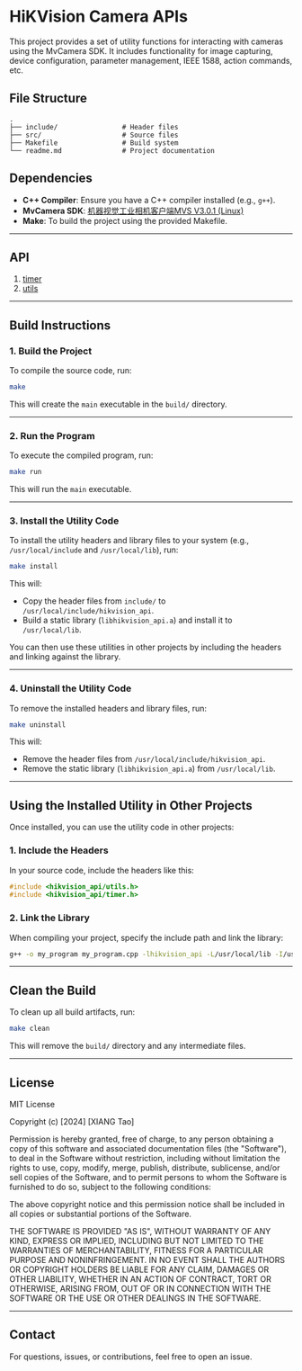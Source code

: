

# HiKVision Camera APIs

This project provides a set of utility functions for interacting with cameras using the MvCamera SDK. It includes functionality for image capturing, device configuration, parameter management, IEEE 1588, action commands, etc.

## **File Structure**

```
.
├── include/                # Header files
├── src/                    # Source files
├── Makefile                # Build system
└── readme.md               # Project documentation
```

## **Dependencies**

- **C++ Compiler**: Ensure you have a C++ compiler installed (e.g., `g++`).
- **MvCamera SDK**: [机器视觉工业相机客户端MVS V3.0.1 (Linux)](https://www.hikrobotics.com/cn/machinevision/service/download/?module=0)
- **Make**: To build the project using the provided Makefile.

---

## **API**
1. [timer](https://github.com/leoxiang66/hikvision_camera_api/blob/cpp/include/timer.h)
2. [utils](https://github.com/leoxiang66/hikvision_camera_api/blob/cpp/include/utils.h)

---



## **Build Instructions**

### **1. Build the Project**

To compile the source code, run:

```sh
make
```

This will create the `main` executable in the `build/` directory.

---

### **2. Run the Program**

To execute the compiled program, run:

```sh
make run
```

This will run the `main` executable.

---

### **3. Install the Utility Code**

To install the utility headers and library files to your system (e.g., `/usr/local/include` and `/usr/local/lib`), run:

```sh
make install
```

This will:
- Copy the header files from `include/` to `/usr/local/include/hikvision_api`.
- Build a static library (`libhikvision_api.a`) and install it to `/usr/local/lib`.

You can then use these utilities in other projects by including the headers and linking against the library.

---

### **4. Uninstall the Utility Code**

To remove the installed headers and library files, run:

```sh
make uninstall
```

This will:
- Remove the header files from `/usr/local/include/hikvision_api`.
- Remove the static library (`libhikvision_api.a`) from `/usr/local/lib`.

---

## **Using the Installed Utility in Other Projects**

Once installed, you can use the utility code in other projects:

### **1. Include the Headers**

In your source code, include the headers like this:

```cpp
#include <hikvision_api/utils.h>
#include <hikvision_api/timer.h>
```

### **2. Link the Library**

When compiling your project, specify the include path and link the library:

```sh
g++ -o my_program my_program.cpp -lhikvision_api -L/usr/local/lib -I/usr/local/include -Wl,-rpath=$(MVCAM_COMMON_RUNENV)/64 -L$(MVCAM_COMMON_RUNENV)/64 -lMvCameraControl -lpthread
```

---

## **Clean the Build**

To clean up all build artifacts, run:

```sh
make clean
```

This will remove the `build/` directory and any intermediate files.

---

## **License**

MIT License

Copyright (c) [2024] [XIANG Tao]

Permission is hereby granted, free of charge, to any person obtaining a copy
of this software and associated documentation files (the "Software"), to deal
in the Software without restriction, including without limitation the rights
to use, copy, modify, merge, publish, distribute, sublicense, and/or sell
copies of the Software, and to permit persons to whom the Software is
furnished to do so, subject to the following conditions:

The above copyright notice and this permission notice shall be included in all
copies or substantial portions of the Software.

THE SOFTWARE IS PROVIDED "AS IS", WITHOUT WARRANTY OF ANY KIND, EXPRESS OR
IMPLIED, INCLUDING BUT NOT LIMITED TO THE WARRANTIES OF MERCHANTABILITY,
FITNESS FOR A PARTICULAR PURPOSE AND NONINFRINGEMENT. IN NO EVENT SHALL THE
AUTHORS OR COPYRIGHT HOLDERS BE LIABLE FOR ANY CLAIM, DAMAGES OR OTHER
LIABILITY, WHETHER IN AN ACTION OF CONTRACT, TORT OR OTHERWISE, ARISING FROM,
OUT OF OR IN CONNECTION WITH THE SOFTWARE OR THE USE OR OTHER DEALINGS IN THE
SOFTWARE.

---

## **Contact**

For questions, issues, or contributions, feel free to open an issue.

